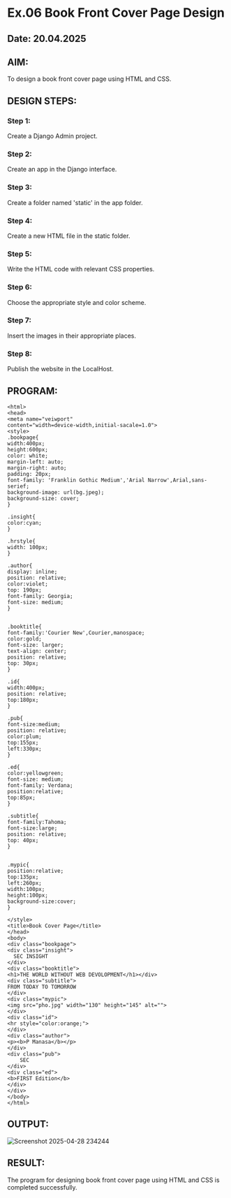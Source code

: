 # Ex.06 Book Front Cover Page Design
## Date: 20.04.2025

## AIM:
To design a book front cover page using HTML and CSS.

## DESIGN STEPS:

### Step 1:
Create a Django Admin project.

### Step 2:
Create an app in the Django interface.

### Step 3:
Create a folder named 'static' in the app folder.

### Step 4:
Create a new HTML file in the static folder.

### Step 5:
Write the HTML code with relevant CSS properties.

### Step 6:
Choose the appropriate style and color scheme.

### Step 7:
Insert the images in their appropriate places.

### Step 8:
Publish the website in the LocalHost.

## PROGRAM:
```
<html>
<head>
<meta name="veiwport"
content="width=device-width,initial-sacale=1.0">
<style>
.bookpage{
width:400px;
height:600px;
color: white;
margin-left: auto;
margin-right: auto;
padding: 20px;
font-family: 'Franklin Gothic Medium','Arial Narrow',Arial,sans-serief;
background-image: url(bg.jpeg);
background-size: cover;
}

.insight{
color:cyan;
}

.hrstyle{
width: 100px;
}

.author{
display: inline;
position: relative;
color:violet;
top: 190px;
font-family: Georgia;
font-size: medium;
}


.booktitle{
font-family:'Courier New',Courier,manospace;
color:gold;
font-size: larger;
text-align: center;
position: relative;
top: 30px;
}

.id{
width:400px;
position: relative;
top:180px;
}

.pub{
font-size:medium;
position: relative;
color:plum;
top:155px;
left:330px;
}

.ed{
color:yellowgreen;
font-size: medium;
font-family: Verdana;
position:relative;
top:85px;
}

.subtitle{
font-family:Tahoma;
font-size:large;
position: relative;
top: 40px;
}


.mypic{
position:relative;
top:135px;
left:260px;
width:100px;
height:100px;
background-size:cover;
}

</style>
<title>Book Cover Page</title>
</head>
<body>
<div class="bookpage">
<div class="insight">
  SEC INSIGHT
</div>
<div class="booktitle">
<h1>THE WORLD WITHOUT WEB DEVOLOPMENT</h1></div>
<div class="subtitle">
FROM TODAY TO TOMORROW
</div>
<div class="mypic">
<img src="pho.jpg" width="130" height="145" alt="">
</div>
<div class="id">
<hr style="color:orange;">
</div>
<div class="author">
<p><b>P Manasa</b></p>
</div>
<div class="pub">
    SEC
</div>
<div class="ed">
<b>FIRST Edition</b>
</div>
</div>
</body>
</html>
```


## OUTPUT:
![Screenshot 2025-04-28 234244](https://github.com/user-attachments/assets/d7e1d0ee-9d94-43c1-843b-fceeafd4608f)


## RESULT:
The program for designing book front cover page using HTML and CSS is completed successfully.
